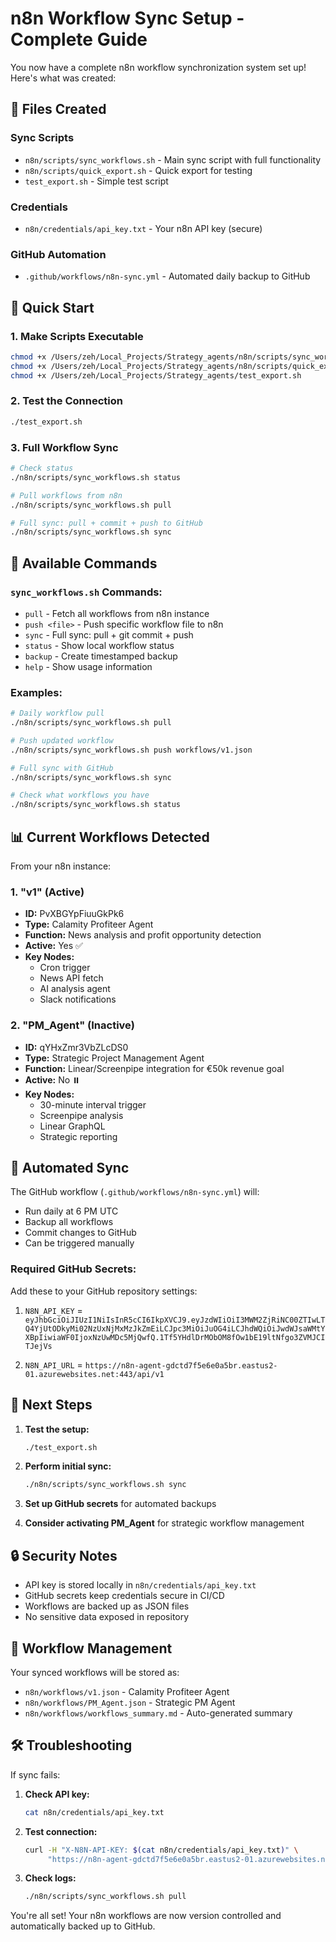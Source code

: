 # n8n Workflow Sync Setup - Complete Guide

You now have a complete n8n workflow synchronization system set up! Here's what was created:

## 📁 Files Created

### Sync Scripts
- `n8n/scripts/sync_workflows.sh` - Main sync script with full functionality
- `n8n/scripts/quick_export.sh` - Quick export for testing
- `test_export.sh` - Simple test script

### Credentials
- `n8n/credentials/api_key.txt` - Your n8n API key (secure)

### GitHub Automation
- `.github/workflows/n8n-sync.yml` - Automated daily backup to GitHub

## 🚀 Quick Start

### 1. Make Scripts Executable
```bash
chmod +x /Users/zeh/Local_Projects/Strategy_agents/n8n/scripts/sync_workflows.sh
chmod +x /Users/zeh/Local_Projects/Strategy_agents/n8n/scripts/quick_export.sh
chmod +x /Users/zeh/Local_Projects/Strategy_agents/test_export.sh
```

### 2. Test the Connection
```bash
./test_export.sh
```

### 3. Full Workflow Sync
```bash
# Check status
./n8n/scripts/sync_workflows.sh status

# Pull workflows from n8n
./n8n/scripts/sync_workflows.sh pull

# Full sync: pull + commit + push to GitHub
./n8n/scripts/sync_workflows.sh sync
```

## 🔧 Available Commands

### `sync_workflows.sh` Commands:
- `pull` - Fetch all workflows from n8n instance
- `push <file>` - Push specific workflow file to n8n
- `sync` - Full sync: pull + git commit + push
- `status` - Show local workflow status
- `backup` - Create timestamped backup
- `help` - Show usage information

### Examples:
```bash
# Daily workflow pull
./n8n/scripts/sync_workflows.sh pull

# Push updated workflow
./n8n/scripts/sync_workflows.sh push workflows/v1.json

# Full sync with GitHub
./n8n/scripts/sync_workflows.sh sync

# Check what workflows you have
./n8n/scripts/sync_workflows.sh status
```

## 📊 Current Workflows Detected

From your n8n instance:

### 1. "v1" (Active)
- **ID:** PvXBGYpFiuuGkPk6
- **Type:** Calamity Profiteer Agent
- **Function:** News analysis and profit opportunity detection
- **Active:** Yes ✅
- **Key Nodes:** 
  - Cron trigger
  - News API fetch
  - AI analysis agent
  - Slack notifications

### 2. "PM_Agent" (Inactive)
- **ID:** qYHxZmr3VbZLcDS0  
- **Type:** Strategic Project Management Agent
- **Function:** Linear/Screenpipe integration for €50k revenue goal
- **Active:** No ⏸️
- **Key Nodes:**
  - 30-minute interval trigger
  - Screenpipe analysis
  - Linear GraphQL
  - Strategic reporting

## 🔄 Automated Sync

The GitHub workflow (`.github/workflows/n8n-sync.yml`) will:
- Run daily at 6 PM UTC
- Backup all workflows
- Commit changes to GitHub
- Can be triggered manually

### Required GitHub Secrets:
Add these to your GitHub repository settings:

1. `N8N_API_KEY` = `eyJhbGciOiJIUzI1NiIsInR5cCI6IkpXVCJ9.eyJzdWIiOiI3MWM2ZjRiNC00ZTIwLTQ4YjUtODkyMi02NzUxNjMxMzJkZmEiLCJpc3MiOiJuOG4iLCJhdWQiOiJwdWJsaWMtYXBpIiwiaWF0IjoxNzUwMDc5MjQwfQ.1Tf5YHdlDrMObOM8fOw1bE19ltNfgo3ZVMJCITJejVs`

2. `N8N_API_URL` = `https://n8n-agent-gdctd7f5e6e0a5br.eastus2-01.azurewebsites.net:443/api/v1`

## 🎯 Next Steps

1. **Test the setup:**
   ```bash
   ./test_export.sh
   ```

2. **Perform initial sync:**
   ```bash
   ./n8n/scripts/sync_workflows.sh sync
   ```

3. **Set up GitHub secrets** for automated backups

4. **Consider activating PM_Agent** for strategic workflow management

## 🔒 Security Notes

- API key is stored locally in `n8n/credentials/api_key.txt`
- GitHub secrets keep credentials secure in CI/CD
- Workflows are backed up as JSON files
- No sensitive data exposed in repository

## 📝 Workflow Management

Your synced workflows will be stored as:
- `n8n/workflows/v1.json` - Calamity Profiteer Agent
- `n8n/workflows/PM_Agent.json` - Strategic PM Agent
- `n8n/workflows/workflows_summary.md` - Auto-generated summary

## 🛠️ Troubleshooting

If sync fails:

1. **Check API key:**
   ```bash
   cat n8n/credentials/api_key.txt
   ```

2. **Test connection:**
   ```bash
   curl -H "X-N8N-API-KEY: $(cat n8n/credentials/api_key.txt)" \
        "https://n8n-agent-gdctd7f5e6e0a5br.eastus2-01.azurewebsites.net:443/api/v1/workflows"
   ```

3. **Check logs:**
   ```bash
   ./n8n/scripts/sync_workflows.sh pull
   ```

You're all set! Your n8n workflows are now version controlled and automatically backed up to GitHub.
